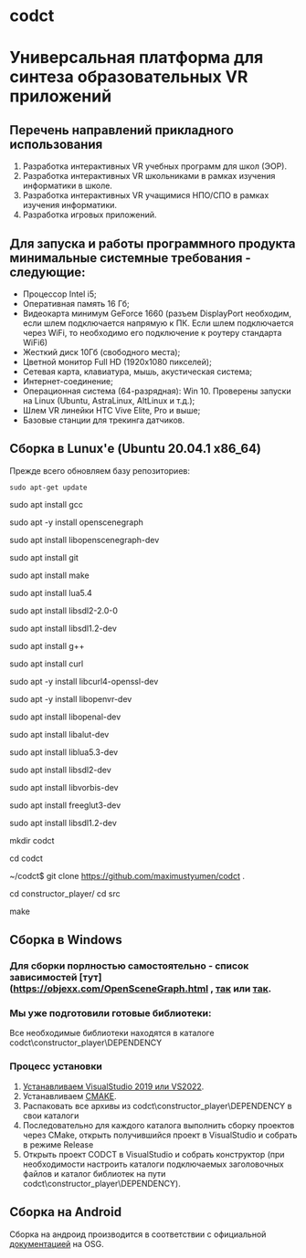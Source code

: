 # codct
# Универсальная платформа для синтеза образовательных VR приложений

## Перечень направлений прикладного использования
1. Разработка интерактивных  VR учебных программ для школ (ЭОР).
2. Разработка интерактивных  VR школьниками в рамках изучения информатики в школе.
3. Разработка интерактивных  VR учащимися НПО/СПО в рамках изучения информатики.
4. Разработка игровых приложений.

## Для запуска и работы программного продукта минимальные системные требования - следующие:
+ Процессор Intel i5;
+ Оперативная память 16 Гб;
+ Видеокарта минимум GeForce 1660 (разъем DisplayPort необходим, если шлем подключается напрямую к ПК. Если шлем подключается через WiFi, то необходимо его подключение к роутеру стандарта WiFi6)
+ Жесткий диск 10Гб (свободного места);
+ Цветной монитор Full HD (1920x1080 пикселей);
+ Сетевая карта, клавиатура, мышь, акустическая система;
+ Интернет-соединение;
+ Операционная система (64-разрядная): Win 10. Проверены запуски на Linux (Ubuntu, AstraLinux, AltLinux и т.д.);
+ Шлем VR линейки HTC Vive Elite, Pro и выше;
+ Базовые станции для трекинга датчиков.

## Сборка в Lunux'е (Ubuntu 20.04.1 x86_64)
Прежде всего обновляем базу репозиториев:
```
sudo apt-get update
```
sudo apt install gcc

sudo apt -y install openscenegraph

sudo apt install libopenscenegraph-dev

sudo apt install git

sudo apt install make

sudo apt install lua5.4 

sudo apt install libsdl2-2.0-0

sudo apt install libsdl1.2-dev

sudo apt install g++ 

sudo apt install curl

sudo apt -y install libcurl4-openssl-dev

sudo apt -y install libopenvr-dev

sudo apt install libopenal-dev

sudo apt install libalut-dev

sudo apt install liblua5.3-dev

sudo apt install libsdl2-dev

sudo apt install libvorbis-dev

sudo apt install freeglut3-dev

sudo apt install libsdl1.2-dev

mkdir codct

cd codct

~/codct$ git clone https://github.com/maximustyumen/codct . 

cd constructor_player/ cd src

make


## Сборка в Windows
### Для сборки порлностью самостоятельно - список зависимостей [тут](https://objexx.com/OpenSceneGraph.html , [так](https://habr.com/ru/articles/429816/) или [так](https://www.openscenegraph.com/index.php/documentation/platform-specifics/windows).
### Мы уже подготовили готовые библиотеки:
Все необходимые библиотеки находятся в каталоге
codct\constructor_player\DEPENDENCY

### Процесс установки
1. [Устанавливаем VisualStudio 2019 или VS2022](https://learn.microsoft.com/ru-ru/visualstudio/install/install-visual-studio?view=vs-2022).
2. Устанавливаем [CMAKE](https://cpp-python-nsu.inp.nsk.su/textbook/sec2/ch5).
3. Распаковать все архивы из codct\constructor_player\DEPENDENCY в свои каталоги
4. Последовательно для каждого каталога выполнить сборку проектов через CMake, открыть получившийся проект в VisualStudio и собрать в режиме Release
5. Открыть проект CODCT в VisualStudio и собрать конструктор (при необходимости настроить каталоги подключаемых заголовочных файлов и каталог библиотек на пути codct\constructor_player\DEPENDENCY).
   
## Сборка на Android 
Сборка на андроид производится в соответствии с официальной [документацией](https://www.openscenegraph.com/index.php/documentation/platform-specifics/android/43-building-openscenegraph-for-android-3-0-2) на OSG.
